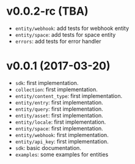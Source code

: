 v0.0.2-rc (TBA)
===
* `entity/webhook`: add tests for webhook entity
* `entity/space`: add tests for space entity
* `errors`: add tests for error handler

v0.0.1 (2017-03-20)
===
* `sdk`: first implementation.
* `collection`: first implementation.
* `entity/content_type`: first implementation.
* `entity/entry`: first implementation.
* `entity/query`: first implementation.
* `entity/asset`: first implementation.
* `entity/locale`: first implementation.
* `entity/space`: first implementation.
* `entity/webhook`: first implementation.
* `entity/api_key`: first implementation.
* `sdk`: basic documentation.
* `examples`: some examples for entities
